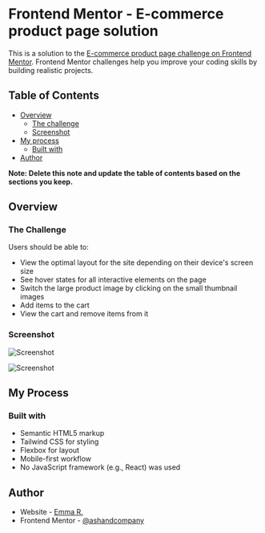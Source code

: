 # Frontend Mentor - E-commerce product page solution

This is a solution to the [E-commerce product page challenge on Frontend Mentor](https://www.frontendmentor.io/challenges/ecommerce-product-page-UPsZ9MJp6). Frontend Mentor challenges help you improve your coding skills by building realistic projects.

## Table of Contents

- [Overview](#overview)
  - [The challenge](#the-challenge)
  - [Screenshot](#screenshot)
- [My process](#my-process)
  - [Built with](#built-with)
- [Author](#author)

**Note: Delete this note and update the table of contents based on the sections you keep.**

## Overview

### The Challenge

Users should be able to:

- View the optimal layout for the site depending on their device's screen size
- See hover states for all interactive elements on the page
- Switch the large product image by clicking on the small thumbnail images
- Add items to the cart
- View the cart and remove items from it

### Screenshot

![Screenshot](/screen1.jpg)

![Screenshot](/screen2.jpg)

## My Process

### Built with

- Semantic HTML5 markup
- Tailwind CSS for styling
- Flexbox for layout
- Mobile-first workflow
- No JavaScript framework (e.g., React) was used

## Author

- Website - [Emma R.](https://www.emma-roizot.fr)
- Frontend Mentor - [@ashandcompany](https://www.frontendmentor.io/profile/ashandcompany)
